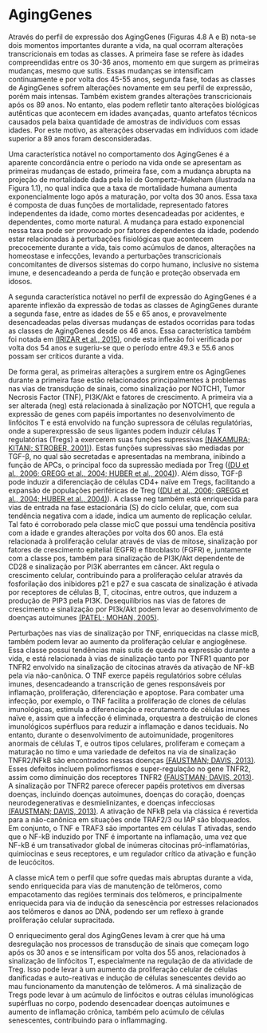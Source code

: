 # AgingGenes

Através do perfil de expressão dos AgingGenes \(Figuras 4.8 A e B\) nota-se dois momentos importantes durante a vida, na qual ocorram alterações transcricionais em todas as classes. A primeira fase se refere às idades compreendidas entre os 30-36 anos, momento em que surgem as primeiras mudanças, mesmo que sutis. Essas mudanças se intensificam continuamente e por volta dos 45-55 anos, segunda fase, todas as classes de AgingGenes sofrem alterações novamente em seu perfil de expressão, porém mais intensas. Também existem grandes alterações transcricionais após os 89 anos. No entanto, elas podem refletir tanto alterações biológicas autênticas que acontecem em idades avançadas, quanto artefatos técnicos causados pela baixa quantidade de amostras de indivíduos com essas idades. Por este motivo, as alterações observadas em indivíduos com idade superior a 89 anos foram desconsideradas.

Uma característica notável no comportamento dos AgingGenes é a aparente concordância entre o período na vida onde se apresentam as primeiras mudanças de estado, primeira fase, com a mudança abrupta na projeção de mortalidade dada pela lei de Gompertz–Makeham \(ilustrada na Figura 1.1\), no qual indica que a taxa de mortalidade humana aumenta exponencialmente logo após a maturação, por volta dos 30 anos. Essa taxa é composta de duas funções de mortalidade, representado fatores  independentes da idade, como mortes desencadeadas por acidentes, e dependentes, como morte natural. A mudança para estado exponencial nessa taxa pode ser provocado por fatores dependentes da idade, podendo estar relacionadas à  perturbações fisiológicas que acontecem precocemente durante a vida, tais como acúmulos de danos, alterações na homeostase e infecções, levando a perturbações transcricionais concomitantes de diversos sistemas do corpo humano, inclusive no sistema imune, e desencadeando a perda de função e proteção observada em idosos.

A segunda característica notável no perfil de expressão do AgingGenes é a aparente inflexão da expressão de todas as classes de AgingGenes durante a segunda fase, entre as idades de 55 e 65  anos, e provavelmente desencadeadas pelas diversas mudanças de estados ocorridas para todas as classes de AgingGenes desde os 46 anos. Essa característica também foi notada em [\(IRIZAR et al., 2015\)](http://f1000.com/work/citation?ids=5845152&pre=&suf=&sa=0), onde esta inflexão foi verificada por volta dos 54 anos e sugeriu-se que o período entre 49.3 e 55.6 anos possam ser críticos durante a vida. 

De forma geral, as primeiras alterações a surgirem entre os AgingGenes durante a primeira fase estão relacionados principalmentes à problemas nas vias de transdução de sinais, como sinalização por NOTCH1, Tumor Necrosis Factor \(TNF\), PI3K/Akt e fatores de crescimento. A primeira via a ser alterada \(neg\) está relacionada à sinalização por NOTCH1, que regula a expressão de genes com papéis importantes no desenvolvimento de linfócitos T e está envolvido na função supressora de células regulatórias, onde a superexpressão de seus ligantes podem induzir células T regulatórias \(Tregs\) a exercerem suas funções supressivas [\(NAKAMURA; KITANI; STROBER, 2001\)](http://f1000.com/work/citation?ids=22572&pre=&suf=&sa=0)\). Estas funções supressivas são mediadas por TGF-β, no qual são secretadas e apresentadas na membrana, inibindo a função de APCs, o principal foco da supressão mediada por Treg \([\(DU et al., 2006; GREGG et al., 2004; HUBER et al., 2004\)](http://f1000.com/work/citation?ids=1205329,1117868,329748&pre=&pre=&pre=&suf=&suf=&suf=&sa=0,0,0)\). Além disso, TGF-β pode induzir a diferenciação de células CD4+ naïve em Tregs, facilitando a expansão de populações periféricas de Treg \([\(DU et al., 2006; GREGG et al., 2004; HUBER et al., 2004\)](http://f1000.com/work/citation?ids=1205329,1117868,329748&pre=&pre=&pre=&suf=&suf=&suf=&sa=0,0,0)\). A classe neg também está enriquecida para vias de entrada na fase estacionária \(S\) do ciclo celular, que, com sua tendência negativa com a idade, indica um aumento de replicação celular. Tal fato é corroborado pela classe micC que possui uma tendência positiva com a idade e grandes alterações por volta dos 60 anos. Ela está relacionada à proliferação celular através de vias de mitose, sinalização por fatores de crescimento epitelial \(EGFR\) e fibroblasto \(FGFR\) e, juntamente com a classe pos, também para sinalização de PI3K/Akt dependente de CD28 e sinalização por PI3K aberrantes em câncer. Akt regula o crescimento celular, contribuindo para a proliferação celular através da fosforilação dos inibidores p21 e p27 e sua cascata de sinalização é ativada por receptores de células B, T, citocinas, entre outros, que induzem a produção de PIP3 pela PI3K. Desequilíbrios nas vias de fatores de crescimento e sinalização por PI3k/Akt podem levar ao desenvolvimento de doenças autoimunes [\(PATEL; MOHAN, 2005\)](http://f1000.com/work/citation?ids=5964234&pre=&suf=&sa=0).

Perturbações nas vias de sinalização por TNF, enriquecidas na classe micB, também podem levar ao aumento da proliferação celular e angiogênese. Essa classe possui tendências mais sutis de queda na expressão durante a vida, e está relacionada à vias de sinalização tanto por TNFR1 quanto por TNFR2 envolvido na sinalização de citocinas através da ativação de NF-kB pela via não-canônica. O TNF exerce papéis regulatórios sobre células imunes, desencadeando a transcrição de genes responsáveis por inflamação, proliferação, diferenciação e apoptose. Para combater uma infecção, por exemplo, o TNF facilita a proliferação de clones de células imunológicas, estimula a diferenciação e recrutamento de células imunes naïve e, assim que a infecção é eliminada, orquestra a destruição de clones imunológicos supérfluos para reduzir a inflamação e danos teciduais. No entanto, durante o desenvolvimento de autoimunidade, progenitores anormais de células T, e outros tipos celulares, proliferam e começam a maturação no timo e uma variedade de defeitos na via de sinalização TNFR2/NFkB são encontrados nessas doenças [\(FAUSTMAN; DAVIS, 2013\)](http://f1000.com/work/citation?ids=1836712&pre=&suf=&sa=0). Esses defeitos incluem polimorfismos e super-regulação no gene TNFR2, assim como diminuição dos receptores TNFR2 [\(FAUSTMAN; DAVIS, 2013\)](http://f1000.com/work/citation?ids=1836712&pre=&suf=&sa=0). A sinalização por TNFR2 parece oferecer papéis protetivos em diversas doenças, incluindo doenças autoimunes, doenças do coração, doenças neurodegenerativas e desmielinizantes, e doenças infecciosas [\(FAUSTMAN; DAVIS, 2013\)](http://f1000.com/work/citation?ids=1836712&pre=&suf=&sa=0). A ativação de NFkB pela via clássica é revertida para a não-canônica em situações onde TRAF2/3 ou IAP são bloqueados. Em conjunto, o TNF e TRAF3 são importantes em células T ativadas, sendo que o NF-kB induzido por TNF é importante na inflamação, uma vez que NF-kB é um transativador global de inúmeras citocinas pró-inflamatórias, quimiocinas e seus receptores, e um regulador crítico da ativação e função de leucócitos. 

A classe micA tem o perfil que sofre quedas mais abruptas durante a vida, sendo enriquecida para vias de manutenção de telômeros, como empacotamento das regiões terminais dos telômeros, e principalmente enriquecida para via de indução da senescência por estresses relacionados aos telômeros  e danos ao DNA, podendo ser um reflexo à grande proliferação celular supracitada.

O enriquecimento geral dos AgingGenes levam à crer que há uma desregulação nos processos de transdução de sinais que começam logo após os 30 anos e se intensificam por volta dos 55 anos, relacionados à sinalização de linfócitos T, especialmente na regulação de da atividade de Treg. Isso pode levar à um aumento da proliferação celular de células danificadas e auto-reativas e indução de células senescentes devido ao mau funcionamento da manutenção de telômeros. A má sinalização de Tregs pode levar à um acúmulo de linfócitos e outras células imunológicas supérfluas no corpo, podendo desencadear doenças autoimunes e aumento de inflamação crônica, também pelo acúmulo de células senescentes, contribuindo para o inflammaging.

